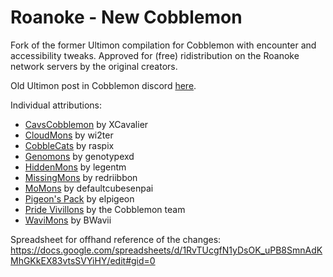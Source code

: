 # Roanoke - New Cobblemon
Fork of the former Ultimon compilation for Cobblemon with encounter and accessibility tweaks.
Approved for (free) ridistribution on the Roanoke network servers by the original creators.

Old Ultimon post in Cobblemon discord [here](https://discord.com/channels/934267676354834442/1161992702146117722/1161992702146117722).

Individual attributions:
* [CavsCobblemon](https://modrinth.com/datapack/cavscobblemons) by XCavalier
* [CloudMons](https://discord.com/channels/934267676354834442/1169969423298338906/1169969423298338906) by wi2ter
* [CobbleCats](https://discord.com/channels/934267676354834442/1181782396484456448/1181782396484456448) by raspix
* [Genomons](https://discord.com/channels/934267676354834442/1165136343937056859/1165136343937056859) by genotypexd
* [HiddenMons](https://discord.com/channels/934267676354834442/1104492995631386644/1104492995631386644) by legentm
* [MissingMons](https://discord.com/channels/934267676354834442/1128429676910620763/1128429676910620763) by redriibbon
* [MoMons](https://discord.com/channels/934267676354834442/1091459700593270784/1091459700593270784) by defaultcubesenpai
* [Pigeon's Pack](https://discord.com/channels/934267676354834442/1128128269917634650/1128128269917634650) by elpigeon
* [Pride Vivillons](https://modrinth.com/datapack/vivillon-pride-patterns) by the Cobblemon team
* [WaviMons](https://modrinth.com/datapack/wavimons-(cobblemon)) by BWavii


Spreadsheet for offhand reference of the changes: https://docs.google.com/spreadsheets/d/1RvTUcgfN1yDsOK_uPB8SmnAdKMhGKkEX83vtsSVYiHY/edit#gid=0
